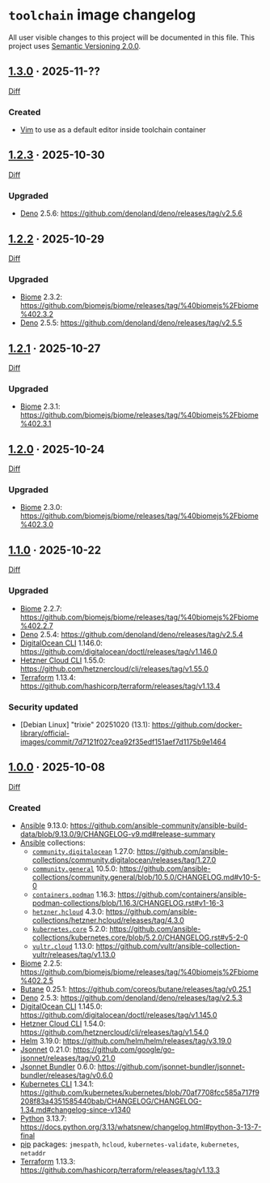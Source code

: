 `toolchain` image changelog
===========================

All user visible changes to this project will be documented in this file. This project uses [Semantic Versioning 2.0.0].




## [1.3.0] · 2025-11-??
[1.3.0]: /../../tree/1.3.0

[Diff](/../../compare/1.2.3...1.3.0)

### Created

- [Vim] to use as a default editor inside toolchain container




## [1.2.3] · 2025-10-30
[1.2.3]: /../../tree/1.2.3

[Diff](/../../compare/1.2.2...1.2.3)

### Upgraded

- [Deno] 2.5.6: <https://github.com/denoland/deno/releases/tag/v2.5.6>




## [1.2.2] · 2025-10-29
[1.2.2]: /../../tree/1.2.2

[Diff](/../../compare/1.2.1...1.2.2)

### Upgraded

- [Biome] 2.3.2: <https://github.com/biomejs/biome/releases/tag/%40biomejs%2Fbiome%402.3.2>
- [Deno] 2.5.5: <https://github.com/denoland/deno/releases/tag/v2.5.5>




## [1.2.1] · 2025-10-27
[1.2.1]: /../../tree/1.2.1

[Diff](/../../compare/1.2.0...1.2.1)

### Upgraded

- [Biome] 2.3.1: <https://github.com/biomejs/biome/releases/tag/%40biomejs%2Fbiome%402.3.1>




## [1.2.0] · 2025-10-24
[1.2.0]: /../../tree/1.2.0

[Diff](/../../compare/1.1.0...1.2.0)

### Upgraded

- [Biome] 2.3.0: <https://github.com/biomejs/biome/releases/tag/%40biomejs%2Fbiome%402.3.0>




## [1.1.0] · 2025-10-22
[1.1.0]: /../../tree/1.1.0

[Diff](/../../compare/1.0.0...1.1.0)

### Upgraded

- [Biome] 2.2.7: <https://github.com/biomejs/biome/releases/tag/%40biomejs%2Fbiome%402.2.7>
- [Deno] 2.5.4: <https://github.com/denoland/deno/releases/tag/v2.5.4>
- [DigitalOcean CLI] 1.146.0: <https://github.com/digitalocean/doctl/releases/tag/v1.146.0>
- [Hetzner Cloud CLI] 1.55.0: <https://github.com/hetznercloud/cli/releases/tag/v1.55.0>
- [Terraform] 1.13.4: <https://github.com/hashicorp/terraform/releases/tag/v1.13.4>

### Security updated

- [Debian Linux] "trixie" 20251020 (13.1): <https://github.com/docker-library/official-images/commit/7d7121f027cea92f35edf151aef7d1175b9e1464>




## [1.0.0] · 2025-10-08
[1.0.0]: /../../tree/1.0.0

[Diff](/../../compare/5a0708ea92dd09c88aec44058f7a216e51da711d...1.0.0)

### Created

- [Ansible] 9.13.0: <https://github.com/ansible-community/ansible-build-data/blob/9.13.0/9/CHANGELOG-v9.md#release-summary>
- [Ansible] collections:
    - [`community.digitalocean`] 1.27.0: <https://github.com/ansible-collections/community.digitalocean/releases/tag/1.27.0>
    - [`community.general`] 10.5.0: <https://github.com/ansible-collections/community.general/blob/10.5.0/CHANGELOG.md#v10-5-0>
    - [`containers.podman`] 1.16.3: <https://github.com/containers/ansible-podman-collections/blob/1.16.3/CHANGELOG.rst#v1-16-3>
    - [`hetzner.hcloud`] 4.3.0: <https://github.com/ansible-collections/hetzner.hcloud/releases/tag/4.3.0>
    - [`kubernetes.core`] 5.2.0: <https://github.com/ansible-collections/kubernetes.core/blob/5.2.0/CHANGELOG.rst#v5-2-0>
    - [`vultr.cloud`] 1.13.0: <https://github.com/vultr/ansible-collection-vultr/releases/tag/v1.13.0>
- [Biome] 2.2.5: <https://github.com/biomejs/biome/releases/tag/%40biomejs%2Fbiome%402.2.5>
- [Butane] 0.25.1: <https://github.com/coreos/butane/releases/tag/v0.25.1>
- [Deno] 2.5.3: <https://github.com/denoland/deno/releases/tag/v2.5.3>
- [DigitalOcean CLI] 1.145.0: <https://github.com/digitalocean/doctl/releases/tag/v1.145.0>
- [Hetzner Cloud CLI] 1.54.0: <https://github.com/hetznercloud/cli/releases/tag/v1.54.0>
- [Helm] 3.19.0: <https://github.com/helm/helm/releases/tag/v3.19.0>
- [Jsonnet] 0.21.0: <https://github.com/google/go-jsonnet/releases/tag/v0.21.0>
- [Jsonnet Bundler] 0.6.0: <https://github.com/jsonnet-bundler/jsonnet-bundler/releases/tag/v0.6.0>
- [Kubernetes CLI] 1.34.1: <https://github.com/kubernetes/kubernetes/blob/70af7708fcc585a717f9208f83a4351585440bab/CHANGELOG/CHANGELOG-1.34.md#changelog-since-v1340>
- [Python] 3.13.7: <https://docs.python.org/3.13/whatsnew/changelog.html#python-3-13-7-final>
- [pip] packages: `jmespath`, `hcloud`, `kubernetes-validate`, `kubernetes`, `netaddr`
- [Terraform] 1.13.3: <https://github.com/hashicorp/terraform/releases/tag/v1.13.3>




[`community.digitalocean`]: https://galaxy.ansible.com/ui/repo/published/community/digitalocean
[`community.general`]: https://galaxy.ansible.com/ui/repo/published/community/general
[`containers.podman`]: https://galaxy.ansible.com/ui/repo/published/containers/podman
[`hetzner.hcloud`]: https://galaxy.ansible.com/ui/repo/published/hetzner/hcloud
[`kubernetes.core`]: https://galaxy.ansible.com/ui/repo/published/kubernetes/core
[`vultr.cloud`]: https://galaxy.ansible.com/ui/repo/published/vultr/cloud
[Ansible]: https://redhat.com/ansible-collaborative
[Biome]: https://biomejs.dev
[Butane]: https://coreos.github.io/butane
[Deno]: https://deno.com
[DigitalOcean CLI]: https://docs.digitalocean.com/reference/doctl
[Hetzner Cloud CLI]: https://github.com/hetznercloud/cli
[Helm]: https://helm.sh
[Jsonnet]: https://jsonnet.org
[Jsonnet Bundler]: https://github.com/jsonnet-bundler/jsonnet-bundler
[Kubernetes CLI]: https://kubernetes.io/docs/reference/kubectl
[pip]: https://pypi.org/project/pip
[Python]: https://python.org
[Semantic Versioning 2.0.0]: https://semver.org
[Terraform]: https://hashicorp.com/products/terraform
[Vim]: https://www.vim.org
